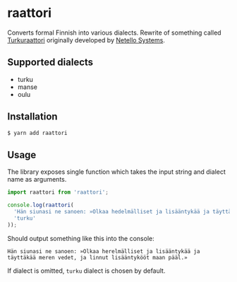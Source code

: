 # raattori

Converts formal Finnish into various dialects. Rewrite of something called
[Turkuraattori](https://netello.fi/turkuraattori) originally developed by
[Netello Systems](https://netello.fi).

## Supported dialects

- turku
- manse
- oulu

## Installation

```bash
$ yarn add raattori
```

## Usage

The library exposes single function which takes the input string and dialect
name as arguments.

```javascript
import raattori from 'raattori';

console.log(raattori(
  'Hän siunasi ne sanoen: »Olkaa hedelmälliset ja lisääntykää ja täyttäkää meren vedet, ja linnut lisääntykööt maan päällä.»',
  'turku'
));
```

Should output something like this into the console:

```
Hän siunasi ne sanoen: »Olkaa herelmälliset ja lisääntykää ja täyttäkää meren vedet, ja linnut lisääntykööt maan pääl.»
```

If dialect is omitted, `turku` dialect is chosen by default.
